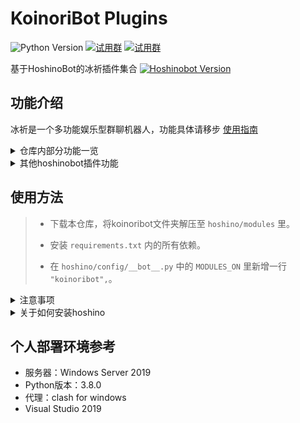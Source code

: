# KoinoriBot Plugins
![Python Version](https://img.shields.io/badge/python-3.8+-blue)
[![试用群](https://img.shields.io/badge/试用/一群-冰祈杂谈总铺-brightgreen)](https://jq.qq.com/?_wv=1027&k=o3WzKAfn)
[![试用群](https://img.shields.io/badge/试用/二群-冰祈杂谈分铺-brightgreen)](https://jq.qq.com/?_wv=1027&k=fdFbP60u)


基于HoshinoBot的冰祈插件集合 [![Hoshinobot Version](https://img.shields.io/badge/hoshino-2.1.0-blue)](https://github.com/Ice-Cirno/HoshinoBot) 


## 功能介绍

冰祈是一个多功能娱乐型群聊机器人，功能具体请移步 [使用指南](https://www.lanxy.ink/?p=476)

<details>
  <summary>仓库内部分功能一览</summary>

- **每日签到**：`icelogin`
- **更换称呼**：`call_me_please`
- **碧蓝档案**：查询学生资料，抽卡模拟器 `ba_wiki`
- **Arcaea查分** `Arcaea`
- **冰祈与鱼**：钓鱼与漂流瓶二合一 `fishing`
- **人脸卡通化**：`cartoon`
- **图片美学评分**：`DetectDisgust`
- **随机美图**：`sinaimg`
- **chatGPT**：`openai_api`
- 其他小型功能，具体可查看各自文件夹里的 `__init__.py` 文件

</details>

<details>
  <summary>其他hoshinobot插件功能</summary>

源于hoshinobot丰富的插件生态，冰祈也有相当一部分非原创功能来自 [HoshinoBot插件仓库](https://github.com/pcrbot/HoshinoBot-plugins-index)，具体可以自行检索。
</details>


## 使用方法

> - 下载本仓库，将koinoribot文件夹解压至 `hoshino/modules` 里。
> 
> 
> - 安装 `requirements.txt` 内的所有依赖。
> 
> 
> - 在 `hoshino/config/__bot__.py` 中的 `MODULES_ON` 里新增一行 `"koinoribot",`。

<details>
 <summary> 注意事项 </summary> 

 - 如果在安装依赖的过程中出现错误，请务必及时解决，通常都可在百度上找到解决方案。
 
 
 - 关于部分插件需要用到的静态图片资源文件与字体文件，恕不在此公开。如有需要可以移步[![插件试用群](https://img.shields.io/badge/插件试用-冰祈杂谈分铺-brightgreen)](https://jq.qq.com/?_wv=1027&k=fdFbP60u)。
 
 
 - 部分功能需要申请api，请将相应的api填进 `koinoribot/config.py` 里以正常使用插件。
 
 
 - 部分插件在下载图片时需要走代理，可以在 `koinoribot/config.py` 的 `proxies` 栏内进行配置。推荐使用 [clash](https://github.com/Fndroid/clash_for_windows_pkg)
</details>



<details>
 <summary> 关于如何安装hoshino </summary> 

- 仓库传送门 [Hoshinobot](https://github.com/Ice-Cirno/HoshinoBot) (作者： [Ice-cirno](https://github.com/Ice-Cirno))

</details>


## 个人部署环境参考
 - 服务器：Windows Server 2019
 - Python版本：3.8.0
 - 代理：clash for windows
 - Visual Studio 2019

